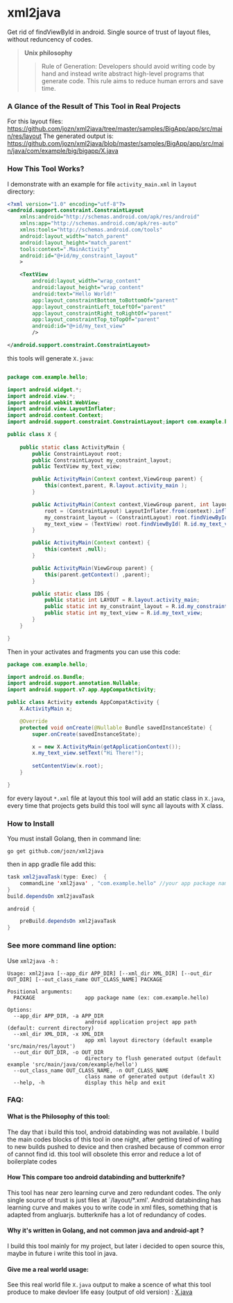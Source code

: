 # xml2java
Get rid of findViewById in android. Single source of trust of layout files, without reduncency of codes.

> **Unix philosophy**
>> Rule of Generation: Developers should avoid writing code by hand and instead write abstract high-level programs that generate code. This rule aims to reduce human errors and save time.

### A Glance of the Result of This Tool in Real Projects
For this layout files: https://github.com/jozn/xml2java/tree/master/samples/BigApp/app/src/main/res/layout
The generated output is:  https://github.com/jozn/xml2java/blob/master/samples/BigApp/app/src/main/java/com/example/big/bigapp/X.java


### How This Tool Works?
I demonstrate with an example for file `activity_main.xml` in `layout` directory:

```xml
<?xml version="1.0" encoding="utf-8"?>
<android.support.constraint.ConstraintLayout
    xmlns:android="http://schemas.android.com/apk/res/android"
    xmlns:app="http://schemas.android.com/apk/res-auto"
    xmlns:tools="http://schemas.android.com/tools"
    android:layout_width="match_parent"
    android:layout_height="match_parent"
    tools:context=".MainActivity"
    android:id="@+id/my_constraint_layout"
    >

    <TextView
        android:layout_width="wrap_content"
        android:layout_height="wrap_content"
        android:text="Hello World!"
        app:layout_constraintBottom_toBottomOf="parent"
        app:layout_constraintLeft_toLeftOf="parent"
        app:layout_constraintRight_toRightOf="parent"
        app:layout_constraintTop_toTopOf="parent"
        android:id="@+id/my_text_view"
        />

</android.support.constraint.ConstraintLayout>
```

this tools will generate `X.java`:
```java

package com.example.hello;

import android.widget.*;
import android.view.*;
import android.webkit.WebView;
import android.view.LayoutInflater;
import android.content.Context;
import android.support.constraint.ConstraintLayout;import com.example.hello.R;

public class X {
    
    public static class ActivityMain {
        public ConstraintLayout root;
        public ConstraintLayout my_constraint_layout;
        public TextView my_text_view;

        public ActivityMain(Context context,ViewGroup parent) {
            this(context,parent, R.layout.activity_main );
        }

        public ActivityMain(Context context,ViewGroup parent, int layout) {
            root = (ConstraintLayout) LayoutInflater.from(context).inflate(layout,parent ,false);
            my_constraint_layout = (ConstraintLayout) root.findViewById( R.id.my_constraint_layout);
            my_text_view = (TextView) root.findViewById( R.id.my_text_view);
        }

        public ActivityMain(Context context) {
            this(context ,null);
        }

        public ActivityMain(ViewGroup parent) {
            this(parent.getContext() ,parent);
        }

        public static class IDS {
            public static int LAYOUT = R.layout.activity_main;
            public static int my_constraint_layout = R.id.my_constraint_layout;
            public static int my_text_view = R.id.my_text_view;
        }
    }

}

```

Then in your activates and fragments you can use this code:

```java
package com.example.hello;

import android.os.Bundle;
import android.support.annotation.Nullable;
import android.support.v7.app.AppCompatActivity;

public class Activity extends AppCompatActivity {
	X.ActivityMain x;

	@Override
	protected void onCreate(@Nullable Bundle savedInstanceState) {
		super.onCreate(savedInstanceState);

		x = new X.ActivityMain(getApplicationContext());
		x.my_text_view.setText("Hi There!");
		
		setContentView(x.root);
	}

}

```


for every layout `*.xml` file at layout this tool will add an static class in `X.java`, every time that projects gets build this tool will sync all layouts with X class.

### How to Install
You must install Golang, then in command line:

`go get github.com/jozn/xml2java`

then in app gradle file add this:

```java
task xml2javaTask(type: Exec)  {
    commandLine 'xml2java' , "com.example.hello" //your app package name
}
build.dependsOn xml2javaTask

android {

    preBuild.dependsOn xml2javaTask
}
```
### See more command line option:
Use `xml2java -h` :
```
Usage: xml2java [--app_dir APP_DIR] [--xml_dir XML_DIR] [--out_dir OUT_DIR] [--out_class_name OUT_CLASS_NAME] PACKAGE

Positional arguments:
  PACKAGE                app package name (ex: com.example.hello)

Options:
  --app_dir APP_DIR, -a APP_DIR
                         android application project app path (default: current directory)
  --xml_dir XML_DIR, -x XML_DIR
                         app xml layout directory (default example 'src/main/res/layout')
  --out_dir OUT_DIR, -o OUT_DIR
                         directory to flush generated output (default example 'src/main/java/com/example/hello')
  --out_class_name OUT_CLASS_NAME, -n OUT_CLASS_NAME
                         class name of generated output (default X)
  --help, -h             display this help and exit
```

### FAQ:
#### What is the Philosophy of this tool:
The day that i build this tool, android databinding was not available. 
I build the main codes blocks of this tool in one night, after getting tired of waiting to new builds pushed to device and then crashed because of common error of cannot find id. this tool will obsolete this error and reduce a lot of boilerplate codes

#### How This compare too android databinding and butterknife?
This tool has near zero learning curve and  zero redundant codes. The only single source of trust is just files at `/layout/*.xml'.
Android databinding has learning curve and makes you to write code in xml files, something that is adapted from angluarjs.
butterknife has a lot of redundancy of codes.

#### Why it's written in Golang, and not common java and android-apt ?
I build this tool mainly for my project, but later i decided to open source this, maybe in future i write this tool in java.

#### Give me a real world usage:
See this real world file `X.java` output to make a scence of what this tool produce to make devloer life easy (output of old version) : [X.java](https://github.com/jozn/ms_native/blob/master/app/src/main/java/com/mardomsara/social/ui/X.java)
